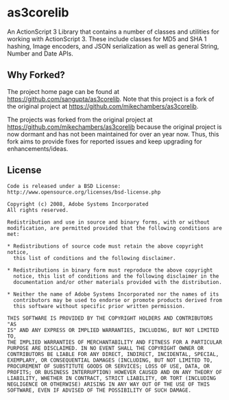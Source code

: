 as3corelib
==========

An ActionScript 3 Library that contains a number of classes and utilities for working with ActionScript 3. These include classes for MD5 and SHA 1 hashing, Image encoders, and JSON serialization as well as general String, Number and Date APIs.

Why Forked?
-----------

The project home page can be found at https://github.com/sangupta/as3corelib. Note that this project is a fork of the original project at https://github.com/mikechambers/as3corelib.

The projects was forked from the original project at https://github.com/mikechambers/as3corelib because the original project is now dormant and has not been maintained for over an year now. Thus, this fork aims to provide fixes for reported issues and keep upgrading for enhancements/ideas.

License
-------

    Code is released under a BSD License:
    http://www.opensource.org/licenses/bsd-license.php
    
    Copyright (c) 2008, Adobe Systems Incorporated
    All rights reserved.
    
    Redistribution and use in source and binary forms, with or without 
    modification, are permitted provided that the following conditions are
    met:
    
    * Redistributions of source code must retain the above copyright notice, 
      this list of conditions and the following disclaimer.
    
    * Redistributions in binary form must reproduce the above copyright
      notice, this list of conditions and the following disclaimer in the 
      documentation and/or other materials provided with the distribution.
    
    * Neither the name of Adobe Systems Incorporated nor the names of its 
      contributors may be used to endorse or promote products derived from 
      this software without specific prior written permission.
    
    THIS SOFTWARE IS PROVIDED BY THE COPYRIGHT HOLDERS AND CONTRIBUTORS "AS
    IS" AND ANY EXPRESS OR IMPLIED WARRANTIES, INCLUDING, BUT NOT LIMITED TO,
    THE IMPLIED WARRANTIES OF MERCHANTABILITY AND FITNESS FOR A PARTICULAR
    PURPOSE ARE DISCLAIMED. IN NO EVENT SHALL THE COPYRIGHT OWNER OR 
    CONTRIBUTORS BE LIABLE FOR ANY DIRECT, INDIRECT, INCIDENTAL, SPECIAL,
    EXEMPLARY, OR CONSEQUENTIAL DAMAGES (INCLUDING, BUT NOT LIMITED TO,
    PROCUREMENT OF SUBSTITUTE GOODS OR SERVICES; LOSS OF USE, DATA, OR
    PROFITS; OR BUSINESS INTERRUPTION) HOWEVER CAUSED AND ON ANY THEORY OF
    LIABILITY, WHETHER IN CONTRACT, STRICT LIABILITY, OR TORT (INCLUDING
    NEGLIGENCE OR OTHERWISE) ARISING IN ANY WAY OUT OF THE USE OF THIS
    SOFTWARE, EVEN IF ADVISED OF THE POSSIBILITY OF SUCH DAMAGE.

